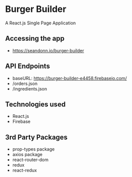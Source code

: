 # Burger Builder
A React.js Single Page Application

## Accessing the app
- https://seandonn.io/burger-builder

## API Endpoints
- baseURL: https://burger-builder-e4458.firebaseio.com/
- /orders.json
- /ingredients.json

## Technologies used
- React.js
- Firebase

## 3rd Party Packages
- prop-types package
- axios package
- react-router-dom
- redux
- react-redux

